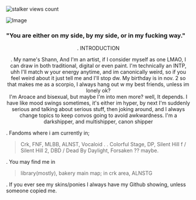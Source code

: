 ![stalker views count](https://komarev.com/ghpvc/?username=IntoxicatingLust&label=stalker%20views%20count&color=ff0000)

<div align="left">
 
![Image](https://github.com/user-attachments/assets/6e8969fb-48e7-4d83-bdd1-5cce37f6e7c6)

### "You are either on my side, by my side, or in my fucking way."

<div align="center">


. INTRODUCTION

. My name's Shann, And I'm an artist, if I consider myself as one LMAO, I can draw in both traditional, digital or even paint. I'm technically an INTP, uhh I'll match w your energy anytime, and im canonically weird, so if you feel weird about it just tell me and I'll stop dw. My birthday is in nov. 2 so that makes me as a scorpio, I always hang out w my best friends, unless im lonely ok?
<br> I'm Aroace and bisexual, but maybe I'm into men more? well, It depends. I have like mood swings sometimes, it's either im hyper, by next I'm suddenly serious and talking about serious stuff, then joking around, and I always change topics to keep convos going to avoid awkwardness. I'm a darkshipper, and multishipper, canon shipper

</div>

<div align="Left">

. Fandoms where i am currently in;
> Crk, FNF, MLBB, ALNST, Vocaloid . . Colorful Stage, DP, Silent Hill f / Silent Hill 2, DBD / Dead By Daylight, Forsaken ?? maybe.

 
 
. You may find me in 
> library(mostly), bakery
> main map; in crk area, ALNSTG

. If you ever see my skins/ponies I always have my Github showing, unless someone copied me.

</div>


